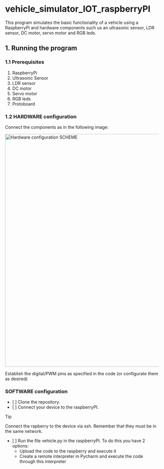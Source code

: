 # vehicle_simulator_IOT_raspberryPI
This program simulates the basic functionality of a vehicle using a RaspberryPi and hardware components such us an ultrasonic sensor, LDR sensor, DC motor, servo motor and RGB leds. 

## 1. Running the program

### 1.1 Prerequisites
1. RaspberryPi
2. Ultrasonic Sensor
3. LDR sensor
4. DC motor
5. Servo motor
6. RGB leds
7. Protoboard
   
### 1.2 HARDWARE configuration
Connect the components as in the following image:

<img width="763" alt="Hardware configuration SCHEME" src="https://github.com/pablohd10/vehicle_simulator_IOT_raspberryPI/assets/98902991/85139910-5617-4ca6-ab39-a54563038ddf">

Establish the digital/PWM pins as specified in the code (or configurate them as desired)

### SOFTWARE configuration
- [ ] Clone the repository.
- [ ] Connect your device to the raspberryPI.
> [!TIP]
> Connect the rapberry to the device via ssh. Remember that they must be in the same network.
- [ ] Run the file vehicle.py in the raspberryPI. To do this you have 2 options:
  - Upload the code to the raspberry and execute it
  - Create a remote interpreter in Pycharm and execute the code through this interpreter

